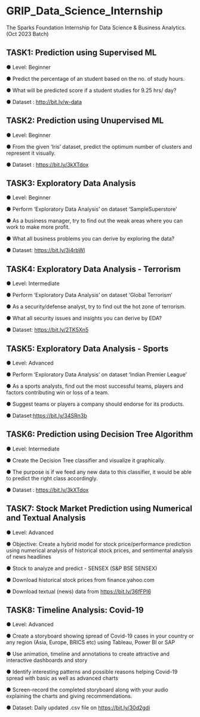 # GRIP_Data_Science_Internship
The Sparks Foundation Internship for Data Science &amp; Business Analytics. (Oct 2023 Batch)

## TASK1: Prediction using Supervised ML 

● Level: Beginner

● Predict the percentage of an student based on the no. of study hours.

● What will be predicted score if a student studies for 9.25 hrs/ day?

● Dataset : http://bit.ly/w-data


## TASK2: Prediction using Unupervised ML 

● Level: Beginner

● From the given ‘Iris’ dataset, predict the optimum number of clusters and represent it visually.

● Dataset : https://bit.ly/3kXTdox


## TASK3: Exploratory Data Analysis

● Level: Beginner

● Perform ‘Exploratory Data Analysis’ on dataset ‘SampleSuperstore’

● As a business manager, try to find out the weak areas where you can work to make more profit.

● What all business problems you can derive by exploring the data?

● Dataset: https://bit.ly/3i4rbWl


## TASK4: Exploratory Data Analysis - Terrorism 

● Level: Intermediate

● Perform ‘Exploratory Data Analysis’ on dataset ‘Global Terrorism’

● As a security/defense analyst, try to find out the hot zone of terrorism.

● What all security issues and insights you can derive by EDA?

● Dataset: https://bit.ly/2TK5Xn5


## TASK5: Exploratory Data Analysis - Sports

● Level: Advanced

● Perform ‘Exploratory Data Analysis’ on dataset ‘Indian Premier League’

● As a sports analysts, find out the most successful teams, players and factors contributing win or loss of a team.

● Suggest teams or players a company should endorse for its products.

● Dataset:https://bit.ly/34SRn3b


## TASK6: Prediction using Decision Tree Algorithm

● Level: Intermediate

● Create the Decision Tree classifier and visualize it graphically.

● The purpose is if we feed any new data to this classifier, it would be able to predict the right class accordingly.

● Dataset : https://bit.ly/3kXTdox


## TASK7: Stock Market Prediction using Numerical and Textual Analysis

● Level: Advanced

● Objective: Create a hybrid model for stock price/performance prediction using numerical analysis of historical stock prices, and sentimental analysis of news headlines

● Stock to analyze and predict - SENSEX (S&P BSE SENSEX)

● Download historical stock prices from finance.yahoo.com

● Download textual (news) data from https://bit.ly/36fFPI6


## TASK8: Timeline Analysis: Covid-19 

● Level: Advanced

● Create a storyboard showing spread of Covid-19 cases in your country or any region (Asia, Europe, BRICS etc) using Tableau, Power BI or SAP

● Use animation, timeline and annotations to create attractive and interactive dashboards and story

● Identify interesting patterns and possible reasons helping Covid-19 spread with basic as well as advanced charts

● Screen-record the completed storyboard along with your audio explaining the charts and giving recommendations.

● Dataset: Daily updated .csv file on https://bit.ly/30d2gdi












